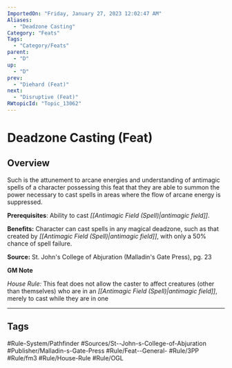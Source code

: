 ```yaml
---
ImportedOn: "Friday, January 27, 2023 12:02:47 AM"
Aliases:
  - "Deadzone Casting"
Category: "Feats"
Tags:
  - "Category/Feats"
parent:
  - "D"
up:
  - "D"
prev:
  - "Diehard (Feat)"
next:
  - "Disruptive (Feat)"
RWtopicId: "Topic_13062"
---
```

# Deadzone Casting (Feat)
## Overview
Such is the attunement to arcane energies and understanding of antimagic spells of a character possessing this feat that they are able to summon the power necessary to cast spells in areas where the flow of arcane energy is suppressed.

**Prerequisites**:  Ability to cast *[[Antimagic Field (Spell)|antimagic field]]*.

**Benefits:** Character can cast spells in any magical deadzone, such as that created by *[[Antimagic Field (Spell)|antimagic field]]*, with only a 50% chance of spell failure.

**Source:** St. John's College of Abjuration (Malladin's Gate Press), pg. 23

**GM Note**

*House Rule:* This feat does not allow the caster to affect creatures (other than themselves) who are in an *[[Antimagic Field (Spell)|antimagic field]]*, merely to cast while they are in one


---
## Tags
#Rule-System/Pathfinder #Sources/St--John-s-College-of-Abjuration #Publisher/Malladin-s-Gate-Press #Rule/Feat--General- #Rule/3PP #Rule/fm3 #Rule/House-Rule #Rule/OGL

